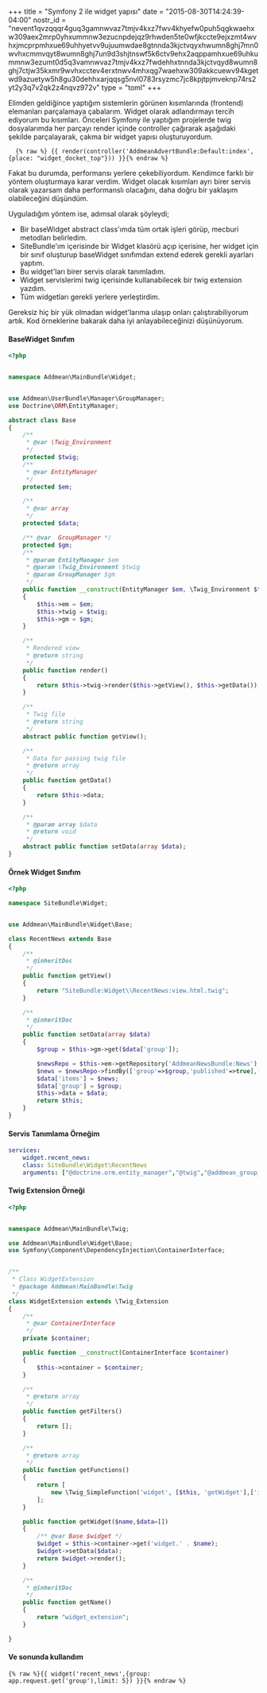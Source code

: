 +++
title = "Symfony 2 ile widget yapısı"
date = "2015-08-30T14:24:39-04:00"
nostr_id = "nevent1qvzqqqr4guq3gamnwvaz7tmjv4kxz7fwv4khyefw0puh5qgkwaehxw309aex2mrp0yhxummnw3ezucnpdejqz9rhwden5te0wfjkccte9ejxzmt4wvhxjmcprpmhxue69uhhyetvv9ujuumwdae8gtnnda3kjctvqyxhwumn8ghj7mn0wvhxcmmvqyt8wumn8ghj7un9d3shjtnswf5k6ctv9ehx2aqppamhxue69uhkummnw3ezumt0d5q3vamnwvaz7tmjv4kxz7fwdehhxtnnda3kjctvqyd8wumn8ghj7ctjw35kxmr9wvhxcctev4erxtnwv4mhxqg7waehxw309akkcuewv94kgetwd9azuetyw5h8gu30dehhxarjqqsg5nvl0783rsyzmc7jc8kpjtpjmveknp74rs2yt2y3q7v2qk2z4nqvz972v"
type = "toml"
+++

Elimden geldiğince yaptığım sistemlerin görünen kısımlarında (frontend) elemanları parçalamaya çabalarım. Widget olarak adlandırmayı
tercih ediyorum bu kısımları. Önceleri Symfony ile yaptığım projelerde twig dosyalarımda her parçayı render içinde controller çağırarak
aşağıdaki şekilde parçalayarak, çakma bir widget yapısı oluşturuyordum.

```twig
  {% raw %} {{ render(controller('AddmeanAdvertBundle:Default:index', {place: "widget_docket_top"})) }}{% endraw %}
```


Fakat bu durumda, performansı yerlere çekebiliyordum. Kendimce farklı bir yöntem oluşturmaya karar verdim. Widget olacak kısımları ayrı birer
servis olarak yazarsam daha performanslı olacağını, daha doğru bir yaklaşım olabileceğini düşündüm.

Uyguladığım yöntem ise, adımsal olarak şöyleydi;

 - Bir baseWidget abstract class'ımda tüm ortak işleri görüp, mecburi metodları belirledim.
 - SiteBundle'ım içerisinde bir Widget klasörü açıp içerisine, her widget için bir sınıf oluşturup baseWidget sınıfımdan extend ederek gerekli ayarları yaptım.
 - Bu widget'ları birer servis olarak tanımladım.
 - Widget servislerimi twig içerisinde kullanabilecek bir twig extension yazdım.
 - Tüm widgetları gerekli yerlere yerleştirdim.

Gereksiz hiç bir yük olmadan widget'larıma ulaşıp onları çalıştırabiliyorum artık. Kod örneklerine bakarak daha iyi anlayabileceğinizi düşünüyorum.

#### BaseWidget Sınıfım

```php
<?php


namespace Addmean\MainBundle\Widget;


use Addmean\UserBundle\Manager\GroupManager;
use Doctrine\ORM\EntityManager;

abstract class Base
{
    /**
     * @var \Twig_Environment
     */
    protected $twig;
    /**
     * @var EntityManager
     */
    protected $em;

    /**
     * @var array
     */
    protected $data;

    /** @var  GroupManager */
    protected $gm;
    /**
     * @param EntityManager $em
     * @param \Twig_Environment $twig
     * @param GroupManager $gm
     */
    public function __construct(EntityManager $em, \Twig_Environment $twig,GroupManager $gm)
    {
        $this->em = $em;
        $this->twig = $twig;
        $this->gm = $gm;
    }

    /**
     * Rendered view
     * @return string
     */
    public function render()
    {
        return $this->twig->render($this->getView(), $this->getData());
    }

    /**
     * Twig file
     * @return string
     */
    abstract public function getView();

    /**
     * Data for passing twig file
     * @return array
     */
    public function getData()
    {
        return $this->data;
    }

    /**
     * @param array $data
     * @return void
     */
    abstract public function setData(array $data);
}
```

#### Örnek Widget Sınıfım

```php 
<?php

namespace SiteBundle\Widget;


use Addmean\MainBundle\Widget\Base;

class RecentNews extends Base
{
    /**
     * @inheritDoc
     */
    public function getView()
    {
        return "SiteBundle:Widget\\RecentNews:view.html.twig";
    }

    /**
     * @inheritDoc
     */
    public function setData(array $data)
    {
        $group = $this->gm->get($data['group']);

        $newsRepo = $this->em->getRepository('AddmeanNewsBundle:News');
        $news = $newsRepo->findBy(['group'=>$group,'published'=>true],['id'=>'desc'],$data['limit']);
        $data['items'] = $news;
        $data['group'] = $group;
        $this->data = $data;
        return $this;
    }
}
```

#### Servis Tanımlama Örneğim

```yaml
services:
    widget.recent_news:
    class: SiteBundle\Widget\RecentNews
    arguments: ["@doctrine.orm.entity_manager","@twig","@addmean_group_manager"]
```
#### Twig Extension Örneği

```php
<?php


namespace Addmean\MainBundle\Twig;

use Addmean\MainBundle\Widget\Base;
use Symfony\Component\DependencyInjection\ContainerInterface;


/**
 * Class WidgetExtension
 * @package Addmean\MainBundle\Twig
 */
class WidgetExtension extends \Twig_Extension
{
    /**
     * @var ContainerInterface
     */
    private $container;

    public function __construct(ContainerInterface $container)
    {
        $this->container = $container;
    }

    /**
     * @return array
     */
    public function getFilters()
    {
        return [];
    }

    /**
     * @return array
     */
    public function getFunctions()
    {
        return [
            new \Twig_SimpleFunction('widget', [$this, 'getWidget'],['is_safe'=>['html']])
        ];
    }

    public function getWidget($name,$data=[])
    {
        /** @var Base $widget */
        $widget = $this->container->get('widget.' . $name);
        $widget->setData($data);
        return $widget->render();
    }

    /**
     * @inheritDoc
     */
    public function getName()
    {
        return "widget_extension";
    }

}
```

#### Ve sonunda kullandım
```twig
{% raw %}{{ widget('recent_news',{group: app.request.get('group'),limit: 5}) }}{% endraw %}
```
